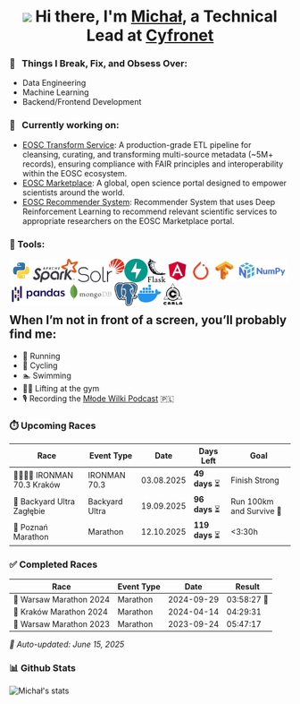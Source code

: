 <div align="center">
   <h1><img src="https://media.giphy.com/media/hvRJCLFzcasrR4ia7z/giphy.gif" width="25px"> Hi there, I'm <a href="https://www.linkedin.com/in/michal-kolomanski/">Michał</a>, a Technical Lead at <a href="https://www.cyfronet.pl/en/4421,main.html">Cyfronet</a></h1>
</div>

### 🧐 &nbsp; Things I Break, Fix, and Obsess Over:
- Data Engineering
- Machine Learning
- Backend/Frontend Development
  
### 🔭 &nbsp; Currently working on:
   - [EOSC Transform Service](https://github.com/cyfronet-fid/transform-service): A production-grade ETL pipeline for cleansing, curating, and transforming multi-source metadata (~5M+ records), ensuring compliance with FAIR principles and interoperability within the EOSC ecosystem.
   - [EOSC Marketplace](https://github.com/cyfronet-fid/eosc-search-service): A global, open science portal designed to empower scientists around the world.
   - [EOSC Recommender System](https://github.com/cyfronet-fid/recommender-system): Recommender System that uses Deep Reinforcement Learning to recommend relevant scientific services to appropriate researchers on the EOSC Marketplace portal.

### 🔨 Tools:
   <a href="https://www.python.org" target="_blank"><img align="left" alt="python" height ="42px" src="https://raw.githubusercontent.com/Michal-Kolomanski/Michal-Kolomanski/5e67828415e0d4e372b0f846251364c13da68ae3/icons/python.svg"></a>
   <a href="https://spark.apache.org/docs/latest/api/python/index.html#" target="_blank"> <img src="https://github.com/Michal-Kolomanski/Michal-Kolomanski/blob/main/icons/pyspark.svg" align="left" alt="pysaprk" height='42px'/> </a>
   <a href="https://solr.apache.org/" target="_blank"> <img src="https://github.com/Michal-Kolomanski/Michal-Kolomanski/blob/main/icons/solr.svg" align="left" alt="solr" height='42px'/> </a>
   <a href="https://fastapi.tiangolo.com/" target="_blank"> <img src="https://github.com/Michal-Kolomanski/Michal-Kolomanski/blob/main/icons/fastapi.svg" align="left" alt="fastapi" height='42px'/> </a>
   <a href="https://flask.palletsprojects.com/en/3.0.x/" target="_blank"> <img src="https://github.com/Michal-Kolomanski/Michal-Kolomanski/blob/main/icons/flask.png" align="left" alt="flask" height='42px'/> </a>
   <a href="https://angular.io/" target="_blank"> <img src="https://github.com/Michal-Kolomanski/Michal-Kolomanski/blob/main/icons/angular.svg" align="left" alt="angular" height='42px'/> </a>
   <a href="https://pytorch.org/" target="_blank"> <img align="left" src="https://raw.githubusercontent.com/Michal-Kolomanski/Michal-Kolomanski/5e67828415e0d4e372b0f846251364c13da68ae3/icons/pytorch.svg" alt="pytorch" height="42px"/> </a> 
   <a href="https://www.tensorflow.org" target="_blank"> <img align="left" src="https://raw.githubusercontent.com/Michal-Kolomanski/Michal-Kolomanski/5e67828415e0d4e372b0f846251364c13da68ae3/icons/tensorflow.svg" alt="tensorflow" height="42px"/> </a>
   <a href="https://numpy.org/" target="_blank"> <img src="https://raw.githubusercontent.com/Michal-Kolomanski/Michal-Kolomanski/5e67828415e0d4e372b0f846251364c13da68ae3/icons/numpy.svg" align="left" alt="numpy" height='42px'/> </a>
   <a href="https://pandas.pydata.org/" target="_blank"> <img src="https://raw.githubusercontent.com/Michal-Kolomanski/Michal-Kolomanski/287fc4556e53bd4e5173bb511023e23ca92b0505/icons/pandas.svg" align="left" alt="pandas" height='42px'/> </a>
   <a href="https://www.mongodb.com/" target="_blank"> <img src="https://raw.githubusercontent.com/Michal-Kolomanski/Michal-Kolomanski/287fc4556e53bd4e5173bb511023e23ca92b0505/icons/mongodb.svg" align="left" alt="mongodb" height='42px'/> </a>
   <a href="https://www.postgresql.org/" target="_blank"> <img src="https://raw.githubusercontent.com/Michal-Kolomanski/Michal-Kolomanski/287fc4556e53bd4e5173bb511023e23ca92b0505/icons/postgresql.svg" align="left" alt="postgresql" height='42px'/> </a>
   <a href="https://www.docker.com/" target="_blank"> <img src="https://raw.githubusercontent.com/Michal-Kolomanski/Michal-Kolomanski/287fc4556e53bd4e5173bb511023e23ca92b0505/icons/docker.svg" align="left" alt="docker" height='42px'/> </a>
   <a href="https://carla.org/" target="_blank"> <img src="https://github.com/Michal-Kolomanski/Michal-Kolomanski/blob/main/icons/carla.png" align="left" alt="carla" height='42px'/> </a>

<br>  
<br>  
<br>  
<br>  

## When I’m not in front of a screen, you’ll probably find me:
- 🏃 Running
- 🚴 Cycling
- 🏊 Swimming
- 🏋️‍♂️ Lifting at the gym
- 🎙️ Recording the [Młode Wilki Podcast](https://www.youtube.com/@M%C5%82odeWilkiPodcast) 🇵🇱
### ⏱️ Upcoming Races
| Race | Event Type | Date | Days Left | Goal |
|------|------------|------|-----------|------|
| 🏊‍♂️🚴🏃 IRONMAN 70.3 Kraków | IRONMAN 70.3 | 03.08.2025 | **49 days** ⏳ | Finish Strong |
| 🏃 Backyard Ultra Zagłębie | Backyard Ultra | 19.09.2025 | **96 days** ⏳ | Run 100km and Survive 🙂 |
| 🏃 Poznań Marathon | Marathon | 12.10.2025 | **119 days** ⏳ | <3:30h |

### ✅ Completed Races
| Race | Event Type | Date | Result |
|------|------------|------|--------|
| 🏃 Warsaw Marathon 2024 | Marathon | 2024-09-29 | 03:58:27 🥇 |
| 🏃 Kraków Marathon 2024 | Marathon | 2024-04-14 | 04:29:31 |
| 🏃 Warsaw Marathon 2023 | Marathon | 2023-09-24 | 05:47:17 |


*🤖 Auto-updated: June 15, 2025*













### 📊 Github Stats
![Michał's stats](https://github-readme-stats.vercel.app/api?username=Michal-Kolomanski&count_private=true&show_icons=true&theme=radical)
